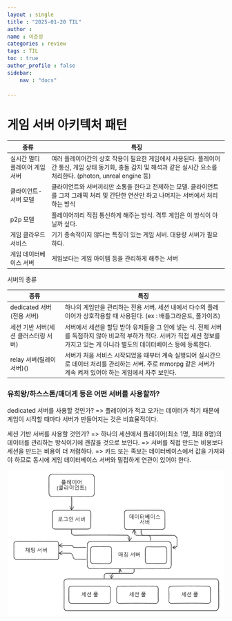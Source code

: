 ```yaml
---
layout : single
title : "2025-01-20 TIL"
author : 
name : 이준성
categories : review
tags : TIL
toc : true
author_profile : false
sidebar:
    nav : "docs"

---
```



# 게임 서버 아키텍처 패턴

|종류|특징|
|---|---|
|실시간 멀티 플레이어 게임 서버|여러 플레이어간의 상호 작용이 필요한 게임에서 사용된다. 플레이어 간 통신, 게임 상태 동기화, 충돌 감지 및 해석과 같은 실시간 요소를 처리한다. (photon, unreal engine 등)|
|클라이언트-서버 모델|클라이언트와 서버끼리만 소통을 한다고 전제하는 모델. 클라이언트를 그저 그래픽 처리 및 간단한 연산만 하고 나머지는 서버에서 처리하는 방식|
|p2p 모델|플레이어끼리 직접 통신하게 해주는 방식. 격투 게임은 이 방식이 아닐까 싶다.|
|게임 클라우드 서비스|기기 종속적이지 않다는 특징이 있는 게임 서버. 대용량 서버가 필요하다.|
|게임 데이터베이스 서버|게임보다는 게임 아이템 등을 관리하게 해주는 서버|

서버의 종류

|종류|특징|
|---|---|
|dedicated 서버(전용 서버)|하나의 게임만을 관리하는 전용 서버. 세션 내에서 다수의 플레이어가 상호작용할 때 사용된다. (ex : 배틀그라운드, 폴가이즈)|
|세션 기반 서버(세션 클러스터링 서버)|서버에서 세션을 할당 받아 유저들을 그 안에 넣는 식. 전체 서버를 독점하지 않아 비교적 부하가 적다. 서버가 직접 세션 정보를 가지고 있는 게 아니라 별도의 데이터베이스 등에 등록한다.|
|relay 서버(릴레이 서버)() |서버가 처음 서비스 시작되었을 때부터 계속 실행되어 실시간으로 데이터 처리를 관리하는 서버. 주로 mmorpg 같은 서버가 계속 켜져 있어야 하는 게임에서 자주 보인다.|


### 유희왕/하스스톤/매더게 등은 어떤 서버를 사용할까?

dedicated 서버를 사용할 것인가?
=> 플레이어가 적고 오가는 데이터가 적기 때문에 게임이 시작할 때마다 서버가 만들어지는 것은 비효율적이다.

세션 기반 서버를 사용할 것인가?
=> 하나의 세션에서 플레이어(최소 1명, 최대 8명)의 데이터를 관리하는 방식이기에 괜찮을 것으로 보인다.
=> 서버를 직접 만드는 비용보다 세션을 만드는 비용이 더 저렴하다.
=> 카드 또는 족보는 데이터베이스에서 값을 가져와야 하므로 동시에 게임 데이터베이스 서버와 밀접하게 연관이 있어야 한다.

![erd](/assets/images/simpleERD.png)